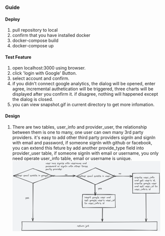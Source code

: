 ### Guide

#### Deploy
1. pull repository to local
2. confirm that you have installed docker
3. docker-compose build
4. docker-compose up

#### Test Feature
1. open <a>localhost:3000</a> using browser.
2. click 'login with Google' Button.
3. select account and confirm.
4. if you didn't connect google analytics, the dialog will be opened, enter agree, incremental authetication will be triggered,  three charts will be displayed after you confirm it. if disagree, nothing will happened except the dialog is closed.
5. you can view snapshot.gif in current directory to get more infomation.

#### Design
1. There are two tables, user_info and provider_user, the relationship between them is one to many, one user can own many 3rd party providers. it's easy to add other third party providers signIn and signIn with email and password, if someone signIn with github or facebook, you can extend this feture by add another provide_type field into provider_user table,  if someone signIn with email or username, you only need operate user_info table, email or username is unique. 
![Login](login.png)


